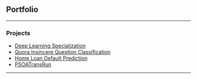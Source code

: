 ## Portfolio
---

### Projects

- [Deep Learning Specialization](https://github.com/ZOUG/DeepLearningSpecialization)
- [Quora Insincere Question Classification](https://www.kaggle.com/miracle0/quora-insincere-question-classification?scriptVersionId=17363704)
- [Home Loan Default Prediction](https://github.com/ZOUG/HomeCreditDefault/) 
- [PSOATransRun](https://github.com/RuleML/PSOATransRunComponents)

---
<!-- (https://github.com/ZOUG/HomeCreditDefault/) <p style="font-size:11px">Page template forked from <a href="https://github.com/evanca/quick-portfolio">evanca</a></p> -->
<!-- Remove above link if you don't want to attibute -->
